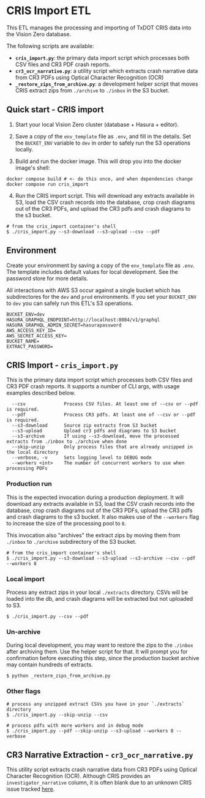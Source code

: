 # CRIS Import ETL

This ETL manages the processing and importing of TxDOT CRIS data into the Vision Zero database.

The following scripts are available:

- **`cris_import.py`**: the primary data import script which processes both CSV files and CR3 PDF crash reports.
- **`cr3_ocr_narrative.py`**: a utility script which extracts crash narrative data from CR3 PDFs using Optical Character Recognition (OCR)
- **`_restore_zips_from_archive.py`**: a development helper script that moves CRIS extract zips from `./archive` to `./inbox` in the S3 bucket.

## Quick start - CRIS import

1. Start your local Vision Zero cluster (database + Hasura + editor).

2. Save a copy of the `env_template` file as `.env`, and fill in the details. Set the `BUCKET_ENV` variable to `dev` in order to safely run the S3 operations locally.

3. Build and run the docker image. This will drop you into the docker image's shell:

```shell
docker compose build # <- do this once, and when dependencies change
docker compose run cris_import
```

4. Run the CRIS import script. This will download any extracts available in S3, load the CSV crash records into the database, crop crash diagrams out of the CR3 PDFs, and upload the CR3 pdfs and crash diagrams to the s3 bucket.

```shell
# from the cris_import container's shell
$ ./cris_import.py --s3-download --s3-upload --csv --pdf
```

## Environment

Create your environment by saving a copy of the `env_template` file as `.env`. The template includes default values for local development. See the password store for more details.

All interactions with AWS S3 occur against a single bucket which has subdirectores for the `dev` and `prod` environments. If you set your `BUCKET_ENV` to `dev` you can safely run this ETL's S3 operations.

```
BUCKET_ENV=dev
HASURA_GRAPHQL_ENDPOINT=http://localhost:8084/v1/graphql
HASURA_GRAPHQL_ADMIN_SECRET=hasurapassword
AWS_ACCESS_KEY_ID=
AWS_SECRET_ACCESS_KEY=
BUCKET_NAME=
EXTRACT_PASSWORD=
```

## CRIS Import - `cris_import.py`

This is the primary data import script which processes both CSV files and CR3 PDF crash reports. It supports a number of CLI args, with usage examples described below.

```shell
  --csv              Process CSV files. At least one of --csv or --pdf is required.
  --pdf              Process CR3 pdfs. At least one of --csv or --pdf is required.
  --s3-download      Source zip extracts from S3 bucket
  --s3-upload        Upload cr3 pdfs and diagrams to S3 bucket
  --s3-archive       If using --s3-download, move the processed extracts from ./inbox to ./archive when done
  --skip-unzip       Only process files that are already unzipped in the local directory
  --verbose, -v      Sets logging level to DEBUG mode
  --workers <int>    The number of concurrent workers to use when processing PDFs
```

### Production run

This is the expected invocation during a production deployment. It will download any extracts available in S3, load the CSV crash records into the database, crop crash diagrams out of the CR3 PDFs, upload the CR3 pdfs and crash diagrams to the s3 bucket. It also makes use of the `--workers` flag to increase the size of the processing pool to `8`.

This invocation also "archives" the extract zips by moving them from `./inbox` to `./archive` subdirectory of the S3 bucket.

```shell
# from the cris_import container's shell
$ ./cris_import.py --s3-download --s3-upload --s3-archive --csv --pdf --workers 8
```

### Local import

Process any extract zips in your local `./extracts` directory. CSVs will be loaded into the db, and crash diagrams will be extracted but not uploaded to S3.

```shell
$ ./cris_import.py --csv --pdf
```

### Un-archive

During local development, you may want to restore the zips to the `./inbox` after archiving them. Use the helper script for that. It will prompt you for confirmation before executing this step, since the production bucket archive may contain hundreds of extracts.

```shell
$ python _restore_zips_from_archive.py
```

### Other flags

```shell
# process any unzipped extract CSVs you have in your `./extracts` directory
$ ./cris_import.py --skip-unzip --csv

# process pdfs with more workers and in debug mode
$ ./cris_import.py --pdf --skip-unzip --s3-upload --workers 8 --verbose
```

## CR3 Narrative Extraction - `cr3_ocr_narrative.py`

This utility script extracts crash narrative data from CR3 PDFs using Optical Character Recognition (OCR). Although CRIS provides an `investigator_narrative` column, it is often blank due to an unknown CRIS issue tracked [here](https://github.com/cityofaustin/atd-data-tech/issues/18971).
